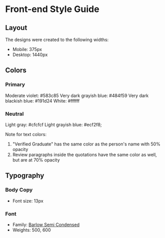 # Front-end Style Guide

## Layout

The designs were created to the following widths:

- Mobile: 375px
- Desktop: 1440px

## Colors

### Primary

Moderate violet: #583c85
Very dark grayish blue: #484f59
Very dark blackish blue: #191d24
White: #ffffff

### Neutral

Light gray: #cfcfcf
Light grayish blue: #ecf2f8;

Note for text colors:

1. "Verified Graduate" has the same color as the person's name with 50% opacity
2. Review paragraphs inside the quotations have the same color as well, but are at 70% opacity

## Typography

### Body Copy

- Font size: 13px

### Font

- Family: [Barlow Semi Condensed](https://fonts.google.com/specimen/Barlow+Semi+Condensed)
- Weights: 500, 600
